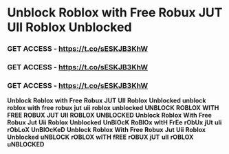 # <strong>Unblock</strong> <strong>Roblox</strong> <strong>with</strong> <strong>Free</strong> <strong>Robux</strong> <strong>JUT</strong> <strong>UII</strong> <strong>Roblox</strong> <strong>Unblocked</strong>

### <strong>GET</strong> <strong>ACCESS</strong> <strong>-</strong> <strong>https://t.co/sESKJB3KhW</strong>

### <strong>GET</strong> <strong>ACCESS</strong> <strong>-</strong> <strong>https://t.co/sESKJB3KhW</strong>

### <strong>GET</strong> <strong>ACCESS</strong> <strong>-</strong> <strong>https://t.co/sESKJB3KhW</strong>

<strong>Unblock</strong> <strong>Roblox</strong> <strong>with</strong> <strong>Free</strong> <strong>Robux</strong> <strong>JUT</strong> <strong>UII</strong> <strong>Roblox</strong> <strong>Unblocked</strong> <strong>unblock</strong> <strong>roblox</strong> <strong>with</strong> <strong>free</strong> <strong>robux</strong> <strong>jut</strong> <strong>uii</strong> <strong>roblox</strong> <strong>unblocked</strong> <strong>UNBLOCK</strong> <strong>ROBLOX</strong> <strong>WITH</strong> <strong>FREE</strong> <strong>ROBUX</strong> <strong>JUT</strong> <strong>UII</strong> <strong>ROBLOX</strong> <strong>UNBLOCKED</strong> <strong>Unblock</strong> <strong>Roblox</strong> <strong>With</strong> <strong>Free</strong> <strong>Robux</strong> <strong>Jut</strong> <strong>Uii</strong> <strong>Roblox</strong> <strong>Unblocked</strong> <strong>UnBlOcK</strong> <strong>RoBlOx</strong> <strong>wItH</strong> <strong>FrEe</strong> <strong>rObUx</strong> <strong>jUt</strong> <strong>uIi</strong> <strong>rObLoX</strong> <strong>UnBlOcKeD</strong> <strong>Unblock</strong> <strong>Roblox</strong> <strong>With</strong> <strong>Free</strong> <strong>Robux</strong> <strong>Jut</strong> <strong>Uii</strong> <strong>Roblox</strong> <strong>Unblocked</strong> <strong>uNBLOCK</strong> <strong>rOBLOX</strong> <strong>wITH</strong> <strong>fREE</strong> <strong>rOBUX</strong> <strong>jUT</strong> <strong>uII</strong> <strong>rOBLOX</strong> <strong>uNBLOCKED</strong>